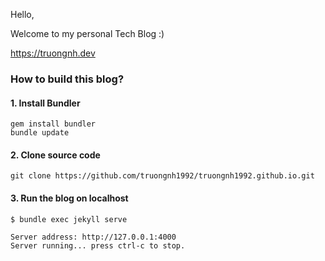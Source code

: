 Hello,

Welcome to my personal Tech Blog :)

https://truongnh.dev


### How to build this blog?

#### 1. Install Bundler
```console
gem install bundler
bundle update
```

#### 2. Clone source code

```console
git clone https://github.com/truongnh1992/truongnh1992.github.io.git
```

#### 3. Run the blog on localhost

```console
$ bundle exec jekyll serve

Server address: http://127.0.0.1:4000
Server running... press ctrl-c to stop.
```
